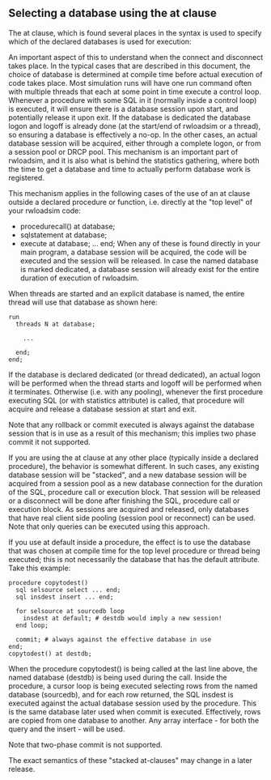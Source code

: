 ## Selecting a database using the at clause
The at clause, which is found several places in the syntax is used to 
specify which of the declared databases is used for execution:

An important aspect of this to understand when the connect and 
disconnect takes place.
In the typical cases that are described in this document, the choice of 
database is determined at compile time before actual execution of code 
takes place.
Most simulation runs will have one run command often with multiple 
threads that each at some point in time execute a control loop.
Whenever a procedure with some SQL in it (normally inside a control 
loop) is executed, it will ensure there is a database session upon 
start, and potentially release it upon exit.
If the database is dedicated the database logon and logoff is already 
done (at the start/end of rwloadsim or a thread), so ensuring a 
database is effectively a no-op.
In the other cases, an actual database session will be acquired, either 
through a complete logon, or from a session pool or DRCP pool.
This mechanism is an important part of rwloadsim, and it is also what 
is behind the statistics gathering, where both the time to get a 
database and time to actually perform database work is registered.

This mechanism applies in the following cases of the use of an at 
clause outside a declared procedure or function, i.e. directly at the 
"top level" of your rwloadsim code:
 * procedurecall() at database;
 * sqlstatement at database;
 * execute at database; ... end;
When any of these is found directly in your main program, a database 
session will be acquired, the code will be executed and the session 
will be released.
In case the named database is marked dedicated, a database session will 
already exist for the entire duration of execution of rwloadsim. 

When threads are started and an explicit database is named, the entire 
thread will use that database as shown here:
```
run
  threads N at database; 

    ...

  end;
end; 
```
If the database is declared dedicated (or thread dedicated), an actual 
logon will be performed when the thread starts and logoff will be 
performed when it terminates.
Otherwise (i.e. with any pooling), whenever the first procedure 
executing SQL (or with statistics attribute) is called, that procedure 
will acquire and release a database session at start and exit. 

Note that any rollback or commit executed is always against the 
database session that is in use as a result of this mechanism; this 
implies two phase commit it not supported.  

If you are using the at clause at any other place (typically inside a 
declared procedure), the behavior is somewhat different.
In such cases, any existing database session will be "stacked", and a 
new database session will be acquired from a session pool as a 
new database connection for the duration of the SQL, 
procedure call or execution block.
That session will be released or a disconnect will be done after 
finishing the SQL, procedure call or execution block.
As sessions are acquired and released, only databases that have real 
client side pooling (session pool or reconnect) can be used.
Note that only queries can be executed using this approach.

If you use at default inside a procedure, the effect is to use the 
database that was chosen at compile time for the top level procedure or 
thread being executed; this is not necessarily the database that has 
the default attribute.
Take this example: 
```
procedure copytodest()
  sql selsource select ... end;
  sql insdest insert ... end;

  for selsource at sourcedb loop
    insdest at default; # destdb would imply a new session!
  end loop;

  commit; # always against the effective database in use
end;
copytodest() at destdb;
```
When the procedure copytodest() is being called at the last line above, 
the named database (destdb) is being used during the call.
Inside the procedure, a cursor loop is being executed selecting rows 
from the named database (sourcedb), and for each row returned, the SQL 
insdest is executed against the actual database session used by the 
procedure.
This is the same database later used when commit is executed.
Effectively, rows are copied from one database to another.
Any array interface - for both the query and the insert - will be used.

Note that two-phase commit is not supported. 

The exact semantics of these "stacked at-clauses" may change in a later 
release.

